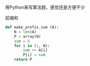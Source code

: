 用Python来写算法题，感觉还是方便不少

前缀和

```python
def make_prefix_sum (A):
    N = len(A)
    P = array(N)
    sum = 0
    for i in (1, N):
        sum += A[i]
        P[i] = sum
    return P
```

